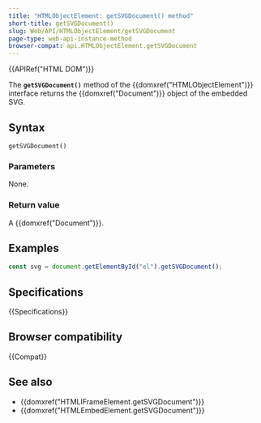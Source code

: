 ```yaml
---
title: "HTMLObjectElement: getSVGDocument() method"
short-title: getSVGDocument()
slug: Web/API/HTMLObjectElement/getSVGDocument
page-type: web-api-instance-method
browser-compat: api.HTMLObjectElement.getSVGDocument
---
```


{{APIRef("HTML DOM")}}

The **`getSVGDocument()`** method of the {{domxref("HTMLObjectElement")}} interface returns the {{domxref("Document")}} object of the embedded SVG.

## Syntax

```js-nolint
getSVGDocument()
```

### Parameters

None.

### Return value

A {{domxref("Document")}}.

## Examples

```js
const svg = document.getElementById("el").getSVGDocument();
```

## Specifications

{{Specifications}}

## Browser compatibility

{{Compat}}

## See also

- {{domxref("HTMLIFrameElement.getSVGDocument")}}
- {{domxref("HTMLEmbedElement.getSVGDocument")}}
